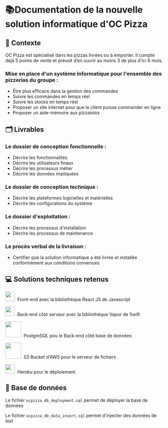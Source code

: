 # 📚Documentation de la nouvelle solution informatique d'OC Pizza

## 📌 Contexte
OC Pizza est spécialisé dans les pizzas livrées ou à emporter. Il compte déjà 5 points de vente et prévoit d’en ouvrir au moins 3 de plus d’ici 6 mois.

### Mise en place d'un système informatique pour l'ensemble des pizzerias du groupe :
- Être plus efficace dans la gestion des commandes
- Suivre les commandes en temps réel
- Suivre les stocks en temps réel
- Proposer un site internet pour que le client puisse commander en ligne
- Proposer un aide-mémoire aux pizzaiolos

## 🗂️ Livrables

### Le dossier de conception fonctionnelle :
- Décrire les fonctionnalités
- Décrire les utilisateurs finaux
- Décrire les processus métier
- Décrire les données impliquées

### Le dossier de conception technique :
- Décrire les plateformes logicielles et matérielles
- Décrire les configurations du système

### Le dossier d'exploitation :
- Décrire les processus d'installation
- Décrire les processus de maintenance

### Le procès verbal de la livraison :
- Certifier que la solution informatique a été livrée et installée conformément aux conditions convenues

## 💻 Solutions techniques retenus

<img src="https://i.imgur.com/a9tiFVE.png" width=auto height=30>&nbsp; Front-end avec la bibliothèque React JS de Javascript

<img src="https://i.imgur.com/jHtsrSK.png" width=auto height="30">&nbsp; Back-end côté serveur avec la bibliothèque Vapor de Swift

<img src="https://i.imgur.com/rQCdGr9.png" width="50" height=auto>&nbsp; PostgreSQL pou le Back-end côté base de données

<img src="https://i.imgur.com/dOyc2Oe.jpg" width="50" height=auto>&nbsp; S3 Bucket d'AWS pour le serveur de fichiers

<img src="https://i.imgur.com/IRtj4VC.jpg" width=auto height="30">&nbsp; Heroku pour le déploiement

## 🔌 Base de données

Le fichier `ocpizza_db_deployment.sql` permet de déployer la base de données

Le fichier `ocpizza_db_data_insert.sql` permet d'injecter des données de test
